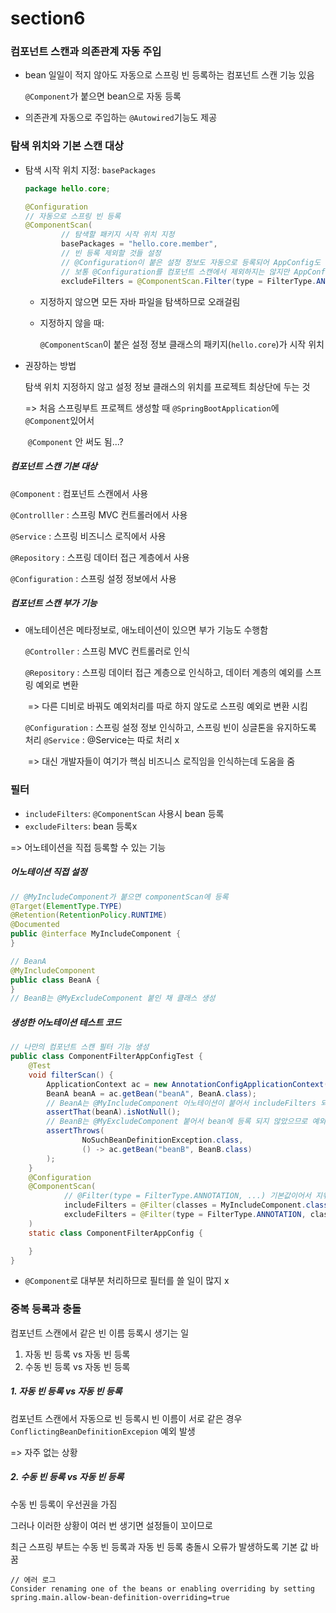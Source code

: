 # section6





### 컴포넌트 스캔과 의존관계 자동 주입

- bean 일일이 적지 않아도 자동으로 스프링 빈 등록하는 컴포넌트 스캔 기능 있음

  `@Component`가 붙으면 bean으로 자동 등록

- 의존관계 자동으로 주입하는 `@Autowired`기능도 제공





### 탐색 위치와 기본 스캔 대상

- 탐색 시작 위치 지정: `basePackages`

  ```java
  package hello.core;
  
  @Configuration
  // 자동으로 스프링 빈 등록
  @ComponentScan(
          // 탐색할 패키지 시작 위치 지정
          basePackages = "hello.core.member",
          // 빈 등록 제외할 것들 설정
          // @Configuration이 붙은 설정 정보도 자동으로 등록되어 AppConfig도 빈으로 등록되어 제외
          // 보통 @Configuration를 컴포넌트 스캔에서 제외하지는 않지만 AppConfig에 bean을 일일이 등록해놨기 때문에 제외한 것
          excludeFilters = @ComponentScan.Filter(type = FilterType.ANNOTATION, classes = Configuration.class))
  
  ```

  - 지정하지 않으면 모든 자바 파일을 탐색하므로 오래걸림

  - 지정하지 않을 때:

    `@ComponentScan`이 붙은 설정 정보 클래스의 패키지(`hello.core`)가 시작 위치



- 권장하는 방법

  탐색 위치 지정하지 않고 설정 정보 클래스의 위치를 프로젝트 최상단에 두는 것

  => 처음 스프링부트  프로젝트 생성할 때 `@SpringBootApplication`에 `@Component`있어서

  ​	 `@Component` 안 써도 됨...?



##### 컴포넌트 스캔 기본 대상

`@Component` : 컴포넌트 스캔에서 사용

`@Controlller` : 스프링 MVC 컨트롤러에서 사용

`@Service` : 스프링 비즈니스 로직에서 사용

`@Repository` : 스프링 데이터 접근 계층에서 사용

`@Configuration` : 스프링 설정 정보에서 사용



##### 컴포넌트 스캔 부가 기능

- 애노테이션은 메타정보로, 애노테이션이 있으면 부가 기능도 수행함

  `@Controller` : 스프링 MVC 컨트롤러로 인식

  `@Repository` : 스프링 데이터 접근 계층으로 인식하고, 데이터 계층의 예외를 스프링 예외로 변환

  ​	=> 다른 디비로 바꿔도 예외처리를 따로 하지 않도로 스프링 예외로 변환 시킴

  `@Configuration` : 스프링 설정 정보 인식하고, 스프링 빈이 싱글톤을 유지하도록 처리
  `@Service` : @Service는 따로 처리 x

  ​	=>  대신 개발자들이 여기가 핵심 비즈니스 로직임을 인식하는데 도움을 줌





### 필터

- `includeFilters`: `@ComponentScan` 사용시 bean 등록
- `excludeFilters`: bean 등록x

=> 어노테이션을 직접 등록할 수 있는 기능



##### 어노테이션 직접 설정

```java
// @MyIncludeComponent가 붙으면 componentScan에 등록
@Target(ElementType.TYPE)
@Retention(RetentionPolicy.RUNTIME)
@Documented
public @interface MyIncludeComponent {
}
```

```java
// BeanA
@MyIncludeComponent
public class BeanA {
}
// BeanB는 @MyExcludeComponent 붙인 채 클래스 생성
```

##### 생성한 어노테이션 테스트 코드

```java
// 나만의 컴포넌트 스캔 필터 기능 생성
public class ComponentFilterAppConfigTest {
    @Test
    void filterScan() {
        ApplicationContext ac = new AnnotationConfigApplicationContext(ComponentFilterAppConfig.class);
        BeanA beanA = ac.getBean("beanA", BeanA.class);
        // BeanA는 @MyIncludeComponent 어노테이션이 붙어서 includeFilters 되므로 BEAN 등록
        assertThat(beanA).isNotNull();
        // BeanB는 @MyExcludeComponent 붙어서 bean에 등록 되지 않았으므로 예외처리
        assertThrows(
                NoSuchBeanDefinitionException.class,
                () -> ac.getBean("beanB", BeanB.class)
        );
    }
    @Configuration
    @ComponentScan(
            // @Filter(type = FilterType.ANNOTATION, ...) 기본값이어서 지워도 됨
            includeFilters = @Filter(classes = MyIncludeComponent.class),
            excludeFilters = @Filter(type = FilterType.ANNOTATION, classes = MyExcludeComponent.class)
    )
    static class ComponentFilterAppConfig {

    }
}
```

- `@Component`로 대부분 처리하므로 필터를 쓸 일이 많지 x





### 중복 등록과 충돌

컴포넌트 스캔에서 같은 빈 이름 등록시 생기는 일

1. 자동 빈 등록 vs 자동 빈 등록
2. 수동 빈 등록 vs 자동 빈 등록



##### 1. 자동 빈 등록 vs 자동 빈 등록

컴포넌트 스캔에서 자동으로 빈 등록시 빈 이름이 서로 같은 경우 `ConflictingBeanDefinitionExcepion` 예외 발생

=> 자주 없는 상황



##### 2. 수동 빈 등록 vs 자동 빈 등록

수동 빈 등록이 우선권을 가짐

그러나 이러한 상황이 여러 번 생기면 설정들이 꼬이므로

최근 스프링 부트는 수동 빈 등록과 자동 빈 등록 충돌시 오류가 발생하도록 기본 값 바꿈

```
// 에러 로그
Consider renaming one of the beans or enabling overriding by setting
spring.main.allow-bean-definition-overriding=true
```



















